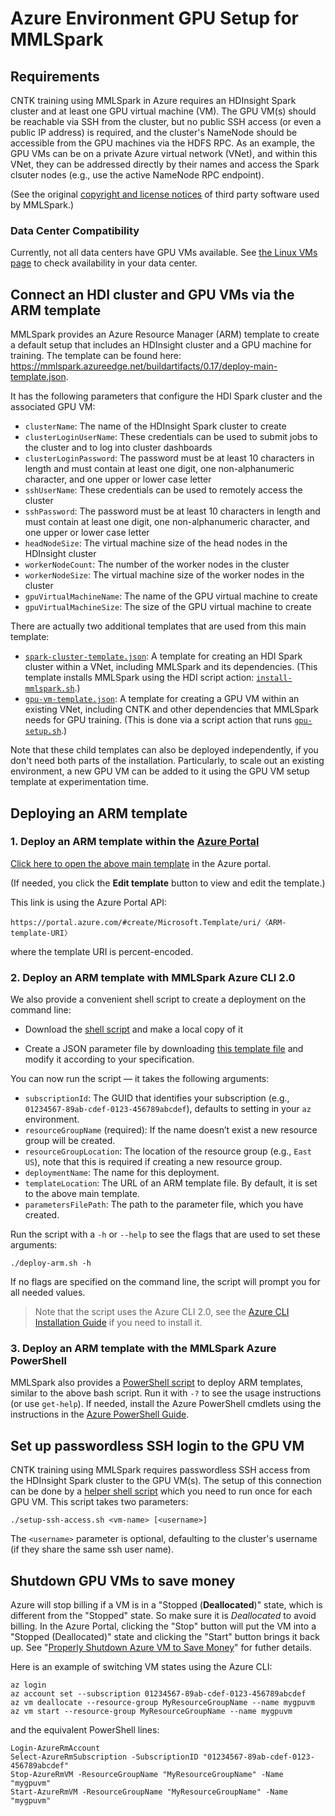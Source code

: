 # Azure Environment GPU Setup for MMLSpark

## Requirements

CNTK training using MMLSpark in Azure requires an HDInsight Spark
cluster and at least one GPU virtual machine (VM).  The GPU VM(s) should
be reachable via SSH from the cluster, but no public SSH access (or even
a public IP address) is required, and the cluster's NameNode should be
accessible from the GPU machines via the HDFS RPC.  As an example, the
GPU VMs can be on a private Azure virtual network (VNet), and within
this VNet, they can be addressed directly by their names and access the
Spark clsuter nodes (e.g., use the active NameNode RPC endpoint).

(See the original [copyright and license
notices](third-party-notices.txt) of third party software used by
MMLSpark.)

### Data Center Compatibility

Currently, not all data centers have GPU VMs available.  See [the Linux VMs
page](https://azure.microsoft.com/en-us/pricing/details/virtual-machines/linux/)
to check availability in your data center.

## Connect an HDI cluster and GPU VMs via the ARM template

MMLSpark provides an Azure Resource Manager (ARM) template to create a
default setup that includes an HDInsight cluster and a GPU machine for
training.  The template can be found here:
<https://mmlspark.azureedge.net/buildartifacts/0.17/deploy-main-template.json>.

It has the following parameters that configure the HDI Spark cluster and
the associated GPU VM:
- `clusterName`: The name of the HDInsight Spark cluster to create
- `clusterLoginUserName`: These credentials can be used to submit jobs to the
  cluster and to log into cluster dashboards
- `clusterLoginPassword`: The password must be at least 10 characters in length
  and must contain at least one digit, one non-alphanumeric character, and one
  upper or lower case letter
- `sshUserName`: These credentials can be used to remotely access the cluster
- `sshPassword`: The password must be at least 10 characters in length and must
  contain at least one digit, one non-alphanumeric character, and one upper or
  lower case letter
- `headNodeSize`: The virtual machine size of the head nodes in the HDInsight
  cluster
- `workerNodeCount`: The number of the worker nodes in the cluster
- `workerNodeSize`: The virtual machine size of the worker nodes in the cluster
- `gpuVirtualMachineName`: The name of the GPU virtual machine to create
- `gpuVirtualMachineSize`: The size of the GPU virtual machine to create

There are actually two additional templates that are used from this main template:
- [`spark-cluster-template.json`](https://mmlspark.azureedge.net/buildartifacts/0.13/spark-cluster-template.json):
  A template for creating an HDI Spark cluster within a VNet, including
  MMLSpark and its dependencies.  (This template installs MMLSpark using
  the HDI script action:
  [`install-mmlspark.sh`](https://mmlspark.azureedge.net/buildartifacts/0.13/install-mmlspark.sh).)
- [`gpu-vm-template.json`](https://mmlspark.azureedge.net/buildartifacts/0.13/gpu-vm-template.json):
  A template for creating a GPU VM within an existing VNet, including
  CNTK and other dependencies that MMLSpark needs for GPU training.
  (This is done via a script action that runs
  [`gpu-setup.sh`](https://mmlspark.azureedge.net/buildartifacts/0.13/gpu-setup.sh).)

Note that these child templates can also be deployed independently, if
you don't need both parts of the installation.  Particularly, to scale
out an existing environment, a new GPU VM can be added to it using the
GPU VM setup template at experimentation time.

## Deploying an ARM template

### 1. Deploy an ARM template within the [Azure Portal](https://ms.portal.azure.com/)

[Click here to open the above main
template](https://portal.azure.com/#create/Microsoft.Template/uri/https%3A%2F%2Fmmlspark.azureedge.net%2Fbuildartifacts%2F0.17%2Fdeploy-main-template.json)
in the Azure portal.

(If needed, you click the **Edit template** button to view and edit the
template.)

This link is using the Azure Portal API:

    https://portal.azure.com/#create/Microsoft.Template/uri/〈ARM-template-URI〉

where the template URI is percent-encoded.

### 2. Deploy an ARM template with MMLSpark Azure CLI 2.0

We also provide a convenient shell script to create a deployment on the
command line:

* Download the [shell
  script](https://mmlspark.azureedge.net/buildartifacts/0.13/deploy-arm.sh)
  and make a local copy of it

* Create a JSON parameter file by downloading [this template
  file](https://mmlspark.azureedge.net/buildartifacts/0.13/deploy-parameters.template)
  and modify it according to your specification.

You can now run the script — it takes the following arguments:
- `subscriptionId`: The GUID that identifies your subscription (e.g.,
  `01234567-89ab-cdef-0123-456789abcdef`), defaults to setting in your
  `az` environment.
- `resourceGroupName` (required): If the name doesn’t exist a new
  resource group will be created.
- `resourceGroupLocation`: The location of the resource group (e.g.,
  `East US`), note that this is required if creating a new resource
  group.
- `deploymentName`: The name for this deployment.
- `templateLocation`: The URL of an ARM template file.  By default, it
  is set to the above main template.
- `parametersFilePath`: The path to the parameter file, which you have
  created.

Run the script with a `-h` or `--help` to see the flags that are used to
set these arguments:

    ./deploy-arm.sh -h

If no flags are specified on the command line, the script will prompt
you for all needed values.

> Note that the script uses the Azure CLI 2.0, see the
> [Azure CLI Installation Guide](https://docs.microsoft.com/en-us/cli/azure/install-azure-cli)
> if you need to install it.

### 3. Deploy an ARM template with the MMLSpark Azure PowerShell

MMLSpark also provides a [PowerShell
script](https://mmlspark.azureedge.net/buildartifacts/0.13/deploy-arm.ps1)
to deploy ARM templates, similar to the above bash script.  Run it with
`-?` to see the usage instructions (or use `get-help`).  If needed,
install the Azure PowerShell cmdlets using the instructions in the
[Azure PowerShell
Guide](https://docs.microsoft.com/powershell/azureps-cmdlets-docs/).

## Set up passwordless SSH login to the GPU VM

CNTK training using MMLSpark requires passwordless SSH access from the
HDInsight Spark cluster to the GPU VM(s).  The setup of this connection
can be done by a [helper shell script](../tools/hdi/setup-ssh-access.sh)
which you need to run once for each GPU VM.  This script takes two
parameters:

    ./setup-ssh-access.sh <vm-name> [<username>]

The `<username>` parameter is optional, defaulting to the cluster's username
(if they share the same ssh user name).

## Shutdown GPU VMs to save money

Azure will stop billing if a VM is in a "Stopped (**Deallocated**)" state,
which is different from the "Stopped" state.  So make sure it is *Deallocated*
to avoid billing.  In the Azure Portal, clicking the "Stop" button will put the
VM into a "Stopped (Deallocated)" state and clicking the "Start" button brings
it back up.  See "[Properly Shutdown Azure VM to Save
Money](https://buildazure.com/2017/03/16/properly-shutdown-azure-vm-to-save-money/)"
for futher details.

Here is an example of switching VM states using the Azure CLI:

    az login
    az account set --subscription 01234567-89ab-cdef-0123-456789abcdef
    az vm deallocate --resource-group MyResourceGroupName --name mygpuvm
    az vm start --resource-group MyResourceGroupName --name mygpuvm

and the equivalent PowerShell lines:

    Login-AzureRmAccount
    Select-AzureRmSubscription -SubscriptionID "01234567-89ab-cdef-0123-456789abcdef"
    Stop-AzureRmVM -ResourceGroupName "MyResourceGroupName" -Name "mygpuvm"
    Start-AzureRmVM -ResourceGroupName "MyResourceGroupName" -Name "mygpuvm"
